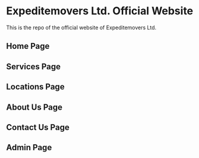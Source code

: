 # Expeditemovers Ltd. Official Website

This is the repo of the official website of Expeditemovers Ltd.

## Home Page

## Services Page

## Locations Page

## About Us Page

## Contact Us Page

## Admin Page
